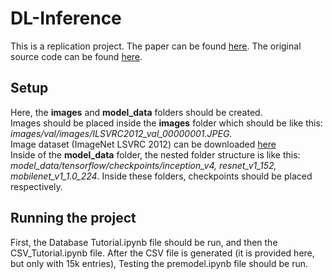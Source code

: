 # DL-Inference
This is a replication project. The paper can be found [here](https://arxiv.org/pdf/1805.04252.pdf). The original source code can be found [here](https://zenodo.org/record/1242583#.WvAmFXUvz80).  
## Setup
Here, the **images** and **model_data** folders should be created.  
Images should be placed inside the **images** folder which should be like this: _images/val/images/ILSVRC2012_val_00000001.JPEG_.  
Image dataset (ImageNet LSVRC 2012) can be downloaded [here](https://academictorrents.com/details/5d6d0df7ed81efd49ca99ea4737e0ae5e3a5f2e5)  
Inside of the **model_data** folder, the nested folder structure is like this: _model_data/tensorflow/checkpoints/inception_v4, resnet_v1_152, mobilenet_v1_1.0_224_.
Inside these folders, checkpoints should be placed respectively.  
## Running the project
First, the Database Tutorial.ipynb file should be run, and then the CSV_Tutorial.ipynb file. After the CSV file is generated (it is provided here, but only with 15k entries), Testing the premodel.ipynb file should be run.
